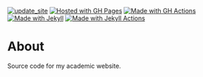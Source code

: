 [![update_site](https://github.com/agarbuno/agarbuno.github.io/actions/workflows/update-site.yml/badge.svg)](https://github.com/agarbuno/agarbuno.github.io/actions/workflows/update-site.yml)
[![Hosted with GH Pages](https://img.shields.io/badge/Hosted_with-GitHub_Pages-blue?logo=github&logoColor=white)](https://pages.github.com/)
[![Made with GH Actions](https://img.shields.io/badge/CI-GitHub_Actions-blue?logo=github-actions&logoColor=white)](https://github.com/features/actions)
[![Made with Jekyll](https://img.shields.io/badge/Jekyll-4.x-blue?logo=jekyll&logoColor=white)](https://jekyllrb.com)
[![Made with Jekyll Actions](https://img.shields.io/badge/Jekyll_Actions-2.x-blue.svg)](https://github.com/marketplace/actions/jekyll-actions)


# About 

Source code for my academic website. 
